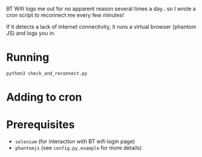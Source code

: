 BT Wifi logs me out for no apparent reason several times a day.. so I wrote a cron script to reconnect me every few minutes!

If it detects a lack of internet connectivity, it runs a virtual browser (phantom JS) and logs you in.

# Running

    python3 check_and_reconnect.py

# Adding to cron

# Prerequisites
* `selenium` (for interaction with BT wifi login page)
* `phantomjs` (see `config.py.example` for more details)